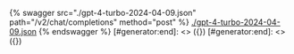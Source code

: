 [#generator:start]: <> ({ "template": "openapi" })
[#generator:start]: <> ({ "template": "openapi" })
{% swagger src="./gpt-4-turbo-2024-04-09.json" path="/v2/chat/completions" method="post" %}
[./gpt-4-turbo-2024-04-09.json](./gpt-4-turbo-2024-04-09.json)
{% endswagger %}
[#generator:end]: <> ({})
[#generator:end]: <> ({})